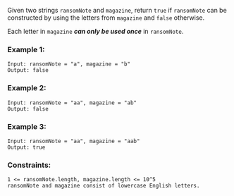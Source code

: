 Given two strings `ransomNote` and `magazine`, return `true` if `ransomNote` can be constructed by using the letters from `magazine` and `false` otherwise.

Each letter in `magazine` ***can only be used once*** in `ransomNote`.

 

### Example 1:
```
Input: ransomNote = "a", magazine = "b"
Output: false
```

### Example 2:
```
Input: ransomNote = "aa", magazine = "ab"
Output: false
```

### Example 3:
```
Input: ransomNote = "aa", magazine = "aab"
Output: true
```
 

### Constraints:
```
1 <= ransomNote.length, magazine.length <= 10^5
ransomNote and magazine consist of lowercase English letters.
```